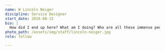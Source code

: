 ```yaml
---
name: W Lincoln Neiger
discipline: Service Designer
start_date: 2016-08-15
bio: |
  How did I end up here? What am I doing? Who are all these immense people? Just as stars suggest constellations, time has propelled us into one another. Here we are. Ready to roll up our sleeves and connect the dots.
photo_path: /assets/img/staff/lincoln-neiger.jpg
role: fellow

---
```

